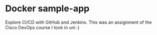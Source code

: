 # Docker sample-app
Explore CI/CD with GitHub and Jenkins. This was an assignment of the Cisco DevOps course I took in uni :)
